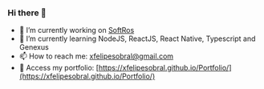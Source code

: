 ### Hi there 👋

- 🔭 I’m currently working on [SoftRos](https://www.linkedin.com/company/softros-informatica/)
- 🌱 I’m currently learning NodeJS, ReactJS, React Native, Typescript and Genexus
- 📫 How to reach me: [xfelipesobral@gmail.com](mailto:xfelipesobral@gmail.com)
- 📝 Access my portfolio: [https://xfelipesobral.github.io/Portfolio/](https://xfelipesobral.github.io/Portfolio/)

